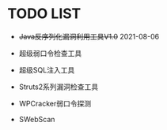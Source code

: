 # TODO LIST

- ~~Java反序列化漏洞利用工具V1.0~~ 2021-08-06

- 超级弱口令检查工具
- 超级SQL注入工具
- Struts2系列漏洞检查工具
- WPCracker弱口令探测
- SWebScan

